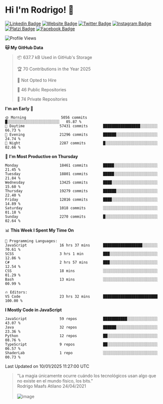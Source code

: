 # Hi I'm Rodrigo! 👋
[![Linkedin Badge](https://img.shields.io/badge/-rmaafs-blue?style=flat&logo=Linkedin&logoColor=white&link=https://www.linkedin.com/in/rmaafs/)](https://www.linkedin.com/in/rmaafs/)
[![Website Badge](https://img.shields.io/badge/-rmaafs.com-0a192f?style=flat&logo=Google-Chrome&logoColor=white&link=https://rmaafs.com)](https://rmaafs.com)
[![Twitter Badge](https://img.shields.io/badge/-@royendero-1ca0f1?style=flat&labelColor=1ca0f1&logo=twitter&logoColor=white&link=https://twitter.com/royendero)](https://twitter.com/royendero)
[![Instagram Badge](https://img.shields.io/badge/-@rmaafs-purple?style=flat&logo=instagram&logoColor=white&link=https://instagram.com/rmaafs/)](https://instagram.com/rmaafs)
[![Platzi Badge](https://img.shields.io/badge/-rmaafs-203845?style=flat&logo=Platzi&logoColor=98CA3F&link=https://platzi.com/p/rmaafs/)](https://platzi.com/p/rmaafs/)
[![Facebook Badge](https://img.shields.io/badge/-rmaafs-046CE4?style=flat&logo=Facebook&logoColor=white&link=https://www.facebook.com/rmaafs/)](https://www.facebook.com/rmaafs/)

<!--START_SECTION:waka-->
![Profile Views](http://img.shields.io/badge/Profile%20Views-0-blue)

**🐱 My GitHub Data** 

> 📦 637.7 kB Used in GitHub's Storage 
 > 
> 🏆 70 Contributions in the Year 2025
 > 
> 🚫 Not Opted to Hire
 > 
> 📜 46 Public Repositories 
 > 
> 🔑 74 Private Repositories 
 > 
**I'm an Early 🐤** 

```text
🌞 Morning                5056 commits        █░░░░░░░░░░░░░░░░░░░░░░░░   05.87 % 
🌆 Daytime                57431 commits       █████████████████░░░░░░░░   66.73 % 
🌃 Evening                21296 commits       ██████░░░░░░░░░░░░░░░░░░░   24.74 % 
🌙 Night                  2287 commits        █░░░░░░░░░░░░░░░░░░░░░░░░   02.66 % 
```
📅 **I'm Most Productive on Thursday** 

```text
Monday                   18461 commits       █████░░░░░░░░░░░░░░░░░░░░   21.45 % 
Tuesday                  18801 commits       █████░░░░░░░░░░░░░░░░░░░░   21.84 % 
Wednesday                13425 commits       ████░░░░░░░░░░░░░░░░░░░░░   15.60 % 
Thursday                 19279 commits       ██████░░░░░░░░░░░░░░░░░░░   22.40 % 
Friday                   12816 commits       ████░░░░░░░░░░░░░░░░░░░░░   14.89 % 
Saturday                 1018 commits        ░░░░░░░░░░░░░░░░░░░░░░░░░   01.18 % 
Sunday                   2270 commits        █░░░░░░░░░░░░░░░░░░░░░░░░   02.64 % 
```


📊 **This Week I Spent My Time On** 

```text
💬 Programming Languages: 
JavaScript               16 hrs 37 mins      ██████████████████░░░░░░░   70.61 % 
SCSS                     3 hrs 1 min         ███░░░░░░░░░░░░░░░░░░░░░░   12.86 % 
C#                       2 hrs 57 mins       ███░░░░░░░░░░░░░░░░░░░░░░   12.54 % 
CSS                      18 mins             ░░░░░░░░░░░░░░░░░░░░░░░░░   01.29 % 
Bash                     13 mins             ░░░░░░░░░░░░░░░░░░░░░░░░░   00.99 % 

🔥 Editors: 
VS Code                  23 hrs 32 mins      █████████████████████████   100.00 % 
```

**I Mostly Code in JavaScript** 

```text
JavaScript               59 repos            ███████████░░░░░░░░░░░░░░   43.07 % 
Java                     32 repos            ██████░░░░░░░░░░░░░░░░░░░   23.36 % 
Python                   12 repos            ██░░░░░░░░░░░░░░░░░░░░░░░   08.76 % 
TypeScript               9 repos             ██░░░░░░░░░░░░░░░░░░░░░░░   06.57 % 
ShaderLab                1 repo              ░░░░░░░░░░░░░░░░░░░░░░░░░   00.73 % 
```




 Last Updated on 10/01/2025 11:27:00 UTC
<!--END_SECTION:waka-->

> "La magia únicamente ocurre cuándo los tecnológicos usan algo que no existe en el mundo físico, los bits."<br>
>  Rodrigo Maafs Atilano 24/04/2021
<br><br>
![image](https://user-images.githubusercontent.com/47652130/116024039-ff6eb680-a612-11eb-8b42-290c8922697e.png)
